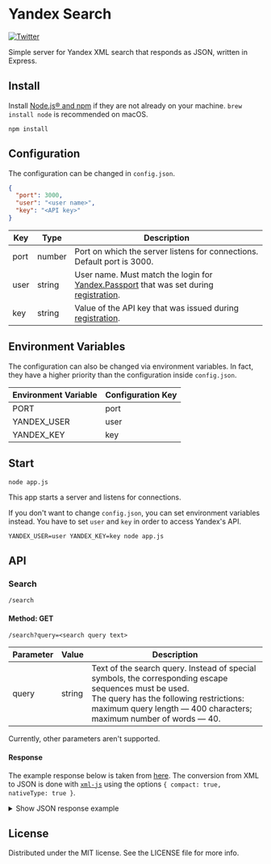 # Yandex Search
[![Twitter](https://img.shields.io/badge/twitter-@tobihagemann-blue.svg?style=flat)](https://twitter.com/tobihagemann)

Simple server for Yandex XML search that responds as JSON, written in Express.

## Install
Install [Node.js® and npm](https://nodejs.org/en/download/) if they are not already on your machine. `brew install node` is recommended on macOS.

```
npm install
```

## Configuration

The configuration can be changed in `config.json`.

```json
{
  "port": 3000,
  "user": "<user name>",
  "key": "<API key>"
}
```

| Key | Type | Description |
| --- | ---- | ----------- |
| port | number | Port on which the server listens for connections. Default port is 3000. |
| user | string | User name. Must match the login for [Yandex.Passport](https://passport.yandex.com/) that was set during [registration](https://tech.yandex.com/xml/doc/dg/task/registration-docpage/). |
| key | string | Value of the API key that was issued during [registration](https://tech.yandex.com/xml/doc/dg/task/registration-docpage/). |

## Environment Variables

The configuration can also be changed via environment variables. In fact, they have a higher priority than the configuration inside `config.json`.

| Environment Variable | Configuration Key |
| -------------------- | ----------------- |
| PORT | port |
| YANDEX_USER | user |
| YANDEX_KEY | key |

## Start
```
node app.js
```

This app starts a server and listens for connections.

If you don't want to change `config.json`, you can set environment variables instead. You have to set `user` and `key` in order to access Yandex's API.

```
YANDEX_USER=user YANDEX_KEY=key node app.js
```

## API

### Search

```
/search
```

#### Method: GET

```
/search?query=<search query text>
```

| Parameter | Value | Description |
| --------- | ----- | ----------- |
| query | string | Text of the search query. Instead of special symbols, the corresponding escape sequences must be used.<br>The query has the following restrictions: maximum query length — 400 characters; maximum number of words — 40. |

Currently, other parameters aren't supported.

#### Response

The example response below is taken from [here](https://tech.yandex.com/xml/doc/dg/concepts/response-docpage/). The conversion from XML to JSON is done with [`xml-js`](https://github.com/nashwaan/xml-js) using the options `{ compact: true, nativeType: true }`.

<details><summary>Show JSON response example</summary><p>

```json
{
  "_declaration": {
    "_attributes": {
      "encoding": "utf-8",
      "version": "1.0"
    }
  },
  "yandexsearch": {
    "_attributes": {
      "version": "1.0"
    },
    "request": {
      "groupings": {
        "groupby": {
          "_attributes": {
            "attr": "d",
            "curcateg": "-1",
            "docs-in-group": "3",
            "groups-on-page": "10",
            "mode": "deep"
          }
        }
      },
      "maxpassages": {
        "_text": 2
      },
      "page": {
        "_text": 0
      },
      "query": {
        "_text": "yandex"
      },
      "sortby": {
        "_attributes": {
          "order": "descending",
          "priority": "no"
        },
        "_text": "rlv"
      }
    },
    "response": {
      "_attributes": {
        "date": "20120928T103130"
      },
      "error": {
        "_attributes": {
          "code": "15"
        },
        "_text": "Sorry, there are no results for this search"
      },
      "found": [{
          "_attributes": {
            "priority": "phrase"
          },
          "_text": 206775197
        },
        {
          "_attributes": {
            "priority": "strict"
          },
          "_text": 206775197
        },
        {
          "_attributes": {
            "priority": "all"
          },
          "_text": 206775197
        }
      ],
      "found-human": {
        "_text": "207 million pages found"
      },
      "misspell": {
        "rule": {
          "_text": "Misspell"
        },
        "source-text": {
          "_text": "yande",
          "hlword": {
            "_text": "xx"
          }
        },
        "text": {
          "_text": "yandex"
        }
      },
      "reask": {
        "rule": {
          "_text": "Misspell"
        },
        "source-text": {
          "_text": "dex",
          "hlword": {
            "_text": "yn"
          }
        },
        "text": {
          "_text": "yandex"
        },
        "text-to-show": {
          "_text": "yandex"
        }
      },
      "reqid": {
        "_text": "1348828873568466-1289158387737177180255457-3-011-XML"
      },
      "results": {
        "grouping": {
          "_attributes": {
            "attr": "d",
            "curcateg": "-1",
            "docs-in-group": "3",
            "groups-on-page": "10",
            "mode": "deep"
          },
          "found": [{
              "_attributes": {
                "priority": "phrase"
              },
              "_text": 45094
            },
            {
              "_attributes": {
                "priority": "strict"
              },
              "_text": 45094
            },
            {
              "_attributes": {
                "priority": "all"
              },
              "_text": 45094
            }
          ],
          "found-docs": [{
              "_attributes": {
                "priority": "phrase"
              },
              "_text": 192685602
            },
            {
              "_attributes": {
                "priority": "strict"
              },
              "_text": 192685602
            },
            {
              "_attributes": {
                "priority": "all"
              },
              "_text": 192685602
            }
          ],
          "found-docs-human": {
            "_text": "193 million pages found"
          },
          "group": {
            "categ": {
              "_attributes": {
                "attr": "d",
                "name": "UngroupVital223.ru"
              }
            },
            "doc": {
              "_attributes": {
                "id": "ZD831E1113BCFDD95"
              },
              "charset": {
                "_text": "utf-8"
              },
              "domain": {
                "_text": "www.yandex.ru"
              },
              "headline": {
                "_text": "Search the entire internet based on the user's region."
              },
              "mime-type": {
                "_text": "text/html"
              },
              "modtime": {
                "_text": "20060814T040000"
              },
              "passages": {
                "passage": {
                  "_text": " —a search engine...",
                  "hlword": {
                    "_text": "Yandex"
                  }
                }
              },
              "properties": {
                "_PassagesType": {
                  "_text": 0
                },
                "lang": {
                  "_text": "ru"
                }
              },
              "relevance": {
                "_attributes": {
                  "priority": "phrase"
                }
              },
              "saved-copy-url": {
                "_text": "https://hghltd.yandex.net/yandbtm?text=yandex&url=https%3A%2F%2Fwww.yandex.ru%2F&fmode=inject&mime=html&l10n=ru&sign=e3737561fc3d1105967d1ce619dbd3c7&keyno=0"
              },
              "size": {
                "_text": 26938
              },
              "title": {
                "_text": [
                  "\"",
                  "\" search engine and internet portal"
                ],
                "hlword": {
                  "_text": "Yandex"
                }
              },
              "url": {
                "_text": "https://www.yandex.ru/"
              }
            },
            "doccount": {
              "_text": 34
            },
            "relevance": {
              "_attributes": {
                "priority": "all"
              }
            }
          },
          "page": {
            "_attributes": {
              "first": "1",
              "last": "10"
            },
            "_text": 0
          }
        }
      }
    }
  }
}
```

</p></details>

## License
Distributed under the MIT license. See the LICENSE file for more info.
